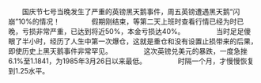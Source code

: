 　　国庆节七号当晚发生了严重的英镑黑天鹅事件，周五英镑遭遇黑天鹅“闪崩”10%的情况！
　　
　　假期刚结束，等第二天上班时查看行情已经为时已晚，亏损非常严重，已达到将近50%，本金亏损达40%。
　　
　　当时足足傻眼了半小时，经历了人生中第一次爆仓，这就是重仓和没有设置止损带来的后果，即使历史上黑天鹅事件非常罕见。
　　
　　这次英镑兑美元的暴跌，一度急挫6.1%至1.1841，为1985年3月26日以来最低。
　　
　　时隔一个月，才慢慢恢复到1.25水平。




















